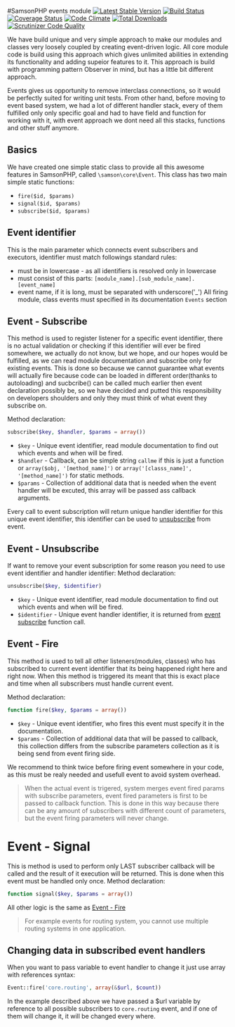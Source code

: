 #SamsonPHP events module 
[![Latest Stable Version](https://poser.pugx.org/samsonphp/event/v/stable.svg)](https://packagist.org/packages/samsonphp/event) 
[![Build Status](https://travis-ci.org/samsonphp/event.png)](https://travis-ci.org/samsonphp/event)
[![Coverage Status](https://img.shields.io/coveralls/samsonphp/event.svg)](https://coveralls.io/r/samsonphp/event?branch=master)
[![Code Climate](https://codeclimate.com/github/samsonphp/event/badges/gpa.svg)](https://codeclimate.com/github/samsonphp/event) 
[![Total Downloads](https://poser.pugx.org/samsonphp/event/downloads.svg)](https://packagist.org/packages/samsonphp/event)
[![Scrutinizer Code Quality](https://scrutinizer-ci.com/g/samsonphp/event/badges/quality-score.png?b=master)](https://scrutinizer-ci.com/g/samsonphp/event/?branch=master)


We have build unique and very simple approach to make our modules and classes very loosely coupled by creating event-driven logic. 
All core module code is build using this approach which gives unlimited abilities in extending its functionality and adding supeior features to it. 
This approach is build with programming pattern Observer in mind, but has a little bit different approach.

Events gives us opportunity to remove interclass connections, so it would be perfectly suited for writing unit tests. 
From other hand, before moving to event based system, we had a lot of different handler stack, every of them fulfilled only only specific goal 
and had to have field and function for working with it, with event approach we dont need all this stacks, functions and other stuff anymore.

## Basics
We have created one simple static class to provide all this awesome features in SamsonPHP, called ```\samson\core\Event```. This class has two main simple static functions:
* ```fire($id, $params)```
* ```signal($id, $params)```
* ```subscribe($id, $params)```

## Event identifier
This is the main parameter which connects event subscribers and executors, identifier must match followings standard rules:
* must be in lowercase - as all identifiers is resolved only in lowercase
* must consist of this parts: ```[module_name].[sub_module_name].[event_name]```
* event name, if it is long, must be separated with underscore('_')
All firing module, class events must specified in its documentation ```Events``` section

## Event - Subscribe
This method is used to register listener for a specific event identifier, there is no actual validation or checking if this identifier will ever be fired somewhere, we actually do not know, but we hope, and our hopes
would be fulfilled, as we can read module documentation and subscribe only for existing events. This is done
so because we cannot guarantee what events will actually fire because code can be loaded in different order(thanks to autoloading) and sucbcribe() can be called much earlier then event declaration possibly be, so we have decided and putted this responsibility on developers shoulders and only they must think of what event they subscribe on.

Method declaration:
```php
subscribe($key, $handler, $params = array())
```
 
* ```$key``` - Unique event identifier, read module documentation to find out which events and when will be fired.
* ```$handler``` - Callback, can be simple string ```callme``` if this is just a function or ```array($obj, '[method_name]')``` or ```array('[classs_name]', '[method_name]')``` for static methods.
* ```$params``` - Collection of additional data that is needed when the event handler will be excuted, this array will be passed ass callback arguments.

Every call to event subscription will return unique handler identifier for this unique event identifier, this identifier can be used to [unsubscribe](#event-unsubscribe) from event.
 
## Event - Unsubscribe
If want to remove your event subscription for some reason you need to use event identifier and handler identifier:
Method declaration:
```php
unsubscribe($key, $identifier)
```
* ```$key``` - Unique event identifier, read module documentation to find out which events and when will be fired.
* ```$identifier``` - Unique event handler identifier, it is returned from [event subscribe](#event-subscribe) function call.

## Event - Fire
This method is used to tell all other listeners(modules, classes) who has subscribed to current event identifier that its being happened right here and right now. When this method is triggered its meant that this is exact place and time when all subscribers must handle current event.

Method declaration:
```php 
function fire($key, $params = array())
``` 
* ```$key``` - Unique event identifier, who fires this event must specify it in the documentation.
* ```$params``` - Collection of additional data that will be passed to callback, this collection differs from the subscribe parameters collection as it is being send from event firing side. 

We recommend to think twice before firing event somewhere in your code, as this must be realy needed and usefull event to avoid system overhead.

> When the actual event is trigered, system merges event fired params with subscribe parameters, event fired parameters is first to be passed to callback function. This is done in this way because there can be any amount of subscribers with different count of parameters, but the event firing parameters will never change.

# Event - Signal
This is method is used to perform only LAST subscriber callback will be called and the result of it execution will be returned. This is done when this event must be handled only once.
Method declaration:
```php 
function signal($key, $params = array())
```
All other logic is the same as [Event - Fire](#event-fire)
> For example events for routing system, you cannot use multiple routing systems in one application.

## Changing data in subscribed event handlers
When you want to pass variable to event handler to change it just use array with references syntax:
```php
Event::fire('core.routing', array(&$url, $count))
```
In the example described above we have passed a $url variable by reference to all possible subscribers to ```core.routing``` event, and if one of them will change it, it will be changed every where.

